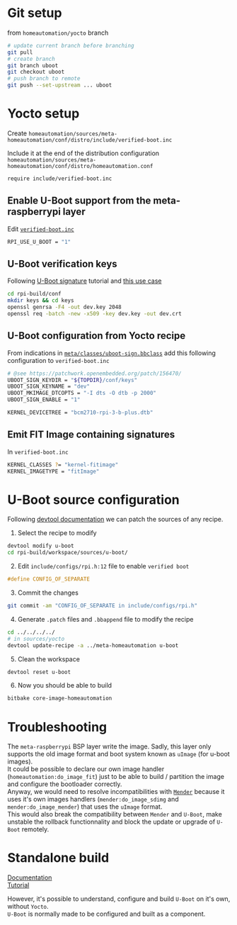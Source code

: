 <!-- 
@see https://github.com/ARM-software/u-boot/blob/master/doc/uImage.FIT/verified-boot.txt

@see https://git.yoctoproject.org/cgit.cgi/poky/plain/meta/classes/uboot-sign.bbclass
@see https://wiki.yoctoproject.org/wiki/TipsAndTricks/Patching_the_source_for_a_recipe
@see https://github.com/ARM-software/u-boot/blob/master/doc/uImage.FIT/signature.txt

@see https://github.com/NVISO-BE/VerifiedBootRPi3/blob/master/instructions.md
@see https://lxr.missinglinkelectronics.com/uboot/doc/README.fdt-control
-->

# Git setup

from `homeautomation/yocto` branch
```bash
# update current branch before branching
git pull
# create branch
git branch uboot
git checkout uboot
# push branch to remote
git push --set-upstream ... uboot
```

# Yocto setup

Create `homeautomation/sources/meta-homeautomation/conf/distro/include/verified-boot.inc`

Include it at the end of the distribution configuration `homeautomation/sources/meta-homeautomation/conf/distro/homeautomation.conf`
```bash
require include/verified-boot.inc
```

## Enable U-Boot support from the meta-raspberrypi layer

Edit [`verified-boot.inc`](https://meta-raspberrypi.readthedocs.io/en/latest/extra-build-config.html#boot-to-u-boot)
```bash
RPI_USE_U_BOOT = "1"
```

## U-Boot verification keys

Following [U-Boot signature](https://github.com/ARM-software/u-boot/blob/master/doc/uImage.FIT/signature.txt) tutorial and [this use case](https://patchwork.openembedded.org/patch/156470/)
```bash
cd rpi-build/conf
mkdir keys && cd keys
openssl genrsa -F4 -out dev.key 2048
openssl req -batch -new -x509 -key dev.key -out dev.crt
```

## U-Boot configuration from Yocto recipe

From indications in [`meta/classes/uboot-sign.bbclass`](https://git.yoctoproject.org/cgit.cgi/poky/plain/meta/classes/uboot-sign.bbclass) add this following configuration to `verified-boot.inc`
```bash
# @see https://patchwork.openembedded.org/patch/156470/
UBOOT_SIGN_KEYDIR = "${TOPDIR}/conf/keys"
UBOOT_SIGN_KEYNAME = "dev"
UBOOT_MKIMAGE_DTCOPTS = "-I dts -O dtb -p 2000"
UBOOT_SIGN_ENABLE = "1"

KERNEL_DEVICETREE = "bcm2710-rpi-3-b-plus.dtb"
```

## Emit FIT Image containing signatures

In `verified-boot.inc`
```bash
KERNEL_CLASSES ?= "kernel-fitimage"
KERNEL_IMAGETYPE = "fitImage"
```

# U-Boot source configuration

Following [devtool documentation](https://wiki.yoctoproject.org/wiki/TipsAndTricks/Patching_the_source_for_a_recipe) we can patch the sources of any recipe.  

1. Select the recipe to modify
```bash
devtool modify u-boot
cd rpi-build/workspace/sources/u-boot/
```

2. Edit `include/configs/rpi.h:12` file to enable `verified boot`
```c
#define CONFIG_OF_SEPARATE
```

3. Commit the changes
```bash
git commit -am "CONFIG_OF_SEPARATE in include/configs/rpi.h"
```

4. Generate `.patch` files and `.bbappend` file to modify the recipe
```bash
cd ../../../../
# in sources/yocto
devtool update-recipe -a ../meta-homeautomation u-boot
```

5. Clean the workspace
```bash
devtool reset u-boot
```

6. Now you should be able to build
```bash
bitbake core-image-homeautomation
```

# Troubleshooting

The `meta-raspberrypi` BSP layer write the image. Sadly, this layer only supports the old image format and boot system known as `uImage` (for u-boot images).  
It could be possible to declare our own image handler (`homeautomation:do_image_fit`) just to be able to build / partition the image and configure the bootloader correctly.  
Anyway, we would need to resolve incompatibilities with [`Mender`](mender.md) because it uses it's own images handlers (`mender:do_image_sdimg` and `mender:do_image_mender`) that uses the `uImage` format.  
This would also break the compatibility between `Mender` and `U-Boot`, make unstable the rollback functionnality and block the update or upgrade of `U-Boot` remotely.

# Standalone build

[Documentation](https://github.com/ARM-software/u-boot/tree/master/doc/uImage.FIT)  
[Tutorial](https://blog.nviso.be/2019/04/01/enabling-verified-boot-on-raspberry-pi-3/)

However, it's possible to understand, configure and build `U-Boot` on it's own, without `Yocto`.  
`U-Boot` is normally made to be configured and built as a component.  

<!--
1. Fetch the sources
```bash
git clone https://github.com/ARM-software/u-boot.git
```

2. Configuration


3. FIT image
The new U-Boot image format

First, create the `image.its` file with the following content
```bash
/dts-v1/;
/ {
    description = "RPi FIT Image";
    #address-cells = <2>;
    images {
        kernel-1 {
            description = "default kernel";
            data = /incbin/("Image");
            type = "kernel";
            arch = "arm64";
            os = "linux";
            compression = "none";
            load =  <0x00080000>;
            entry = <0x00080000>;
            hash-1 {
                algo = "sha256";
            };
        };
        fdt-1 {
            description = "device tree";
            data = /incbin/("bcm2710-rpi-3-b.dtb");
            type = "flat_dt";
            arch = "arm64";
            compression = "none";
            hash-1 {
                algo = "sha256";
            };
        };
    };
    configurations {
        default = "config-1";
        config-1 {
            description = "default configuration";
            kernel = "kernel-1";
            fdt = "fdt-1";
            signature-1 {
                algo = "sha256,rsa2048";
                key-name-hint = "dev";
                sign-images = "fdt", "kernel";
            };
        };
    };
};
```

4. Build

Edit [`configs/rpi_3_b_plus_defconfig`](https://github.com/NVISO-BE/VerifiedBootRPi3/blob/master/instructions.md)

```bash
CONFIG_OF_CONTROL=y         # https://github.com/u-boot/u-boot/blob/master/README#L721
CONFIG_OF_SEPARATE=y        # https://github.com/u-boot/u-boot/blob/master/README#L738
CONFIG_FIT=y                # https://github.com/u-boot/u-boot/blob/master/Kconfig
CONFIG_FIT_SIGNATURE=y      # https://github.com/u-boot/u-boot/blob/master/Kconfig
CONFIG_RSA=y

FIT_ENABLE_SHA256_SUPPORT=y

FIT_VERBOSE=y               # debug
```

`make rpi_3_b_plus_defconfig` will take care of defining our C headers from the defconfig file


## FIT Images

## Verified boot

chip family BCM2710 
chip implementation BCM2837
https://github.com/torvalds/linux/blob/master/arch/arm/boot/dts/bcm2837-rpi-3-b-plus.dts
-->